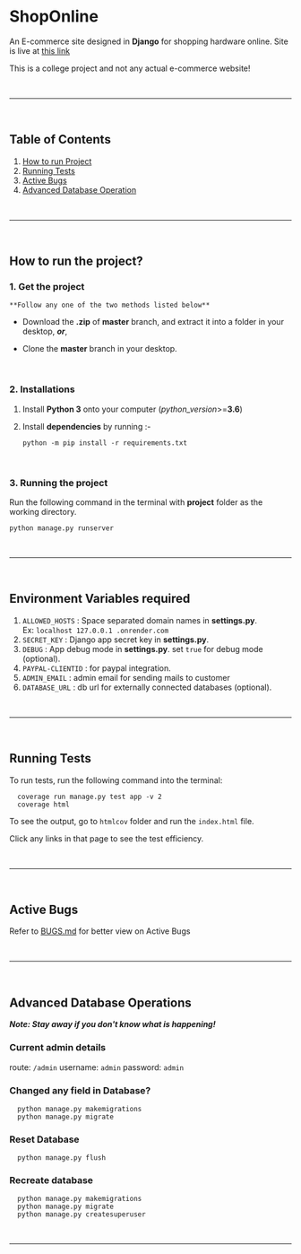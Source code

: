 # ShopOnline

An E-commerce site designed in **Django** for shopping hardware online.
Site is live at [this link](https://shoponline-ca.herokuapp.com/)

This is a college project and not any actual e-commerce website!


<br/><hr/><br/>


## Table of Contents
1. [How to run Project](#how-to-run-the-project)
2. [Running Tests](#running-tests)
3. [Active Bugs](#active-bugs)
4. [Advanced Database Operation](#advanced-database-operations)


<br/><hr/><br/>



## How to run the project?

### 1. Get the project

    **Follow any one of the two methods listed below**
    

  * Download the **.zip** of **master** branch, and extract it into a folder in your desktop, *__or__*,

  * Clone the **master** branch in your desktop.


<br/>

### 2. Installations

1. Install **Python 3** onto your computer (_python_version_>=**3.6**)
2. Install **dependencies** by running :-

    ```
    python -m pip install -r requirements.txt
    ```

<br/>


### 3. Running the project

Run the following command in the terminal with __project__ folder as the working directory.

  ```
  python manage.py runserver
  ```

<br/><hr/><br/>

## Environment Variables required
1. `ALLOWED_HOSTS` : Space separated domain names in **settings.py**.<br> Ex: `localhost 127.0.0.1 .onrender.com`
2. `SECRET_KEY` : Django app secret key in **settings.py**.
3. `DEBUG` : App debug mode in **settings.py**. set `true` for debug mode (optional).
4. `PAYPAL-CLIENTID` : for paypal integration.
5. `ADMIN_EMAIL` : admin email for sending mails to customer
6. `DATABASE_URL` : db url for externally connected databases (optional).

<br/><hr/><br/>



## Running Tests

To run tests, run the following command into the terminal:

```
  coverage run manage.py test app -v 2
  coverage html
```

To see the output, go to `htmlcov` folder and run the `index.html` file. 

Click any links in that page to see the test efficiency.

<br/><hr/><br/>

## Active Bugs

Refer to [BUGS.md](/BUGS.md) for better view on Active Bugs


<br/><hr/><br/>


## Advanced Database Operations

_**Note: Stay away if you don't know what is happening!**_

### Current admin details
route: `/admin`
username: `admin`
password: `admin`

### Changed any field in Database?

```
  python manage.py makemigrations
  python manage.py migrate
```

### Reset Database

```
  python manage.py flush
```

### Recreate database

```
  python manage.py makemigrations
  python manage.py migrate
  python manage.py createsuperuser
```

<br/><hr/><br/>
